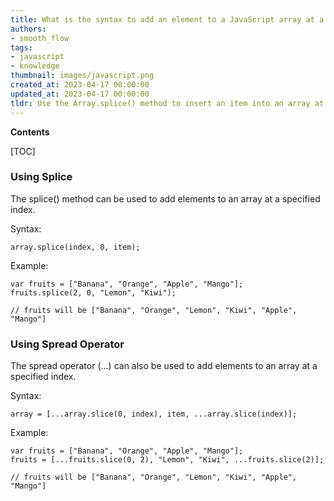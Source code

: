 ```yaml
---
title: What is the syntax to add an element to a JavaScript array at a specific index?
authors:
- smooth_flow
tags:
- javascript
- knowledge
thumbnail: images/javascript.png
created_at: 2023-04-17 00:00:00
updated_at: 2023-04-17 00:00:00
tldr: Use the Array.splice() method to insert an item into an array at a specific index.
---
```


**Contents**

[TOC]

### Using Splice

The splice() method can be used to add elements to an array at a specified index.

Syntax:

```
array.splice(index, 0, item);
```

Example:

```
var fruits = ["Banana", "Orange", "Apple", "Mango"];
fruits.splice(2, 0, "Lemon", "Kiwi");

// fruits will be ["Banana", "Orange", "Lemon", "Kiwi", "Apple", "Mango"]
```

### Using Spread Operator

The spread operator (...) can also be used to add elements to an array at a specified index.

Syntax:

```
array = [...array.slice(0, index), item, ...array.slice(index)];
```

Example:

```
var fruits = ["Banana", "Orange", "Apple", "Mango"];
fruits = [...fruits.slice(0, 2), "Lemon", "Kiwi", ...fruits.slice(2)];

// fruits will be ["Banana", "Orange", "Lemon", "Kiwi", "Apple", "Mango"]
```

